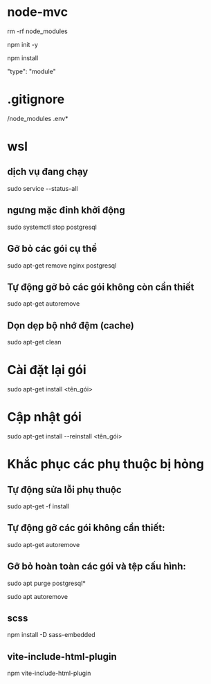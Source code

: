 # node-mvc
rm -rf node_modules

npm init -y

npm install

"type": "module"

# .gitignore
/node_modules
.env*

# wsl
## dịch vụ đang chạy
sudo service --status-all
## ngưng mặc đinh khởi động
sudo systemctl stop postgresql
## Gỡ bỏ các gói cụ thể
sudo apt-get remove nginx postgresql
## Tự động gỡ bỏ các gói không còn cần thiết
sudo apt-get autoremove
## Dọn dẹp bộ nhớ đệm (cache)
sudo apt-get clean
# Cài đặt lại gói
sudo apt-get install <tên_gói>
# Cập nhật gói
sudo apt-get install --reinstall <tên_gói>
# Khắc phục các phụ thuộc bị hỏng
## Tự động sửa lỗi phụ thuộc
sudo apt-get -f install
## Tự động gỡ các gói không cần thiết:
sudo apt-get autoremove

## Gỡ bỏ hoàn toàn các gói và tệp cấu hình:
sudo apt purge postgresql\*

sudo apt autoremove

## scss
npm install -D sass-embedded
## vite-include-html-plugin
npm vite-include-html-plugin